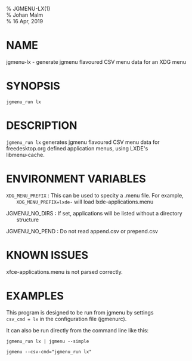 % JGMENU-LX(1)  
% Johan Malm  
% 16 Apr, 2019

# NAME

jgmenu-lx - generate jgmenu flavoured CSV menu data for an XDG menu  

# SYNOPSIS

`jgmenu_run lx`

# DESCRIPTION

`jgmenu_run lx` generates jgmenu flavoured CSV menu data for  
freedesktop.org defined application menus, using LXDE's  
libmenu-cache.

# ENVIRONMENT VARIABLES  

`XDG_MENU_PREFIX`
:   This can be used to specity a .menu file. For example,  
       `XDG_MENU_PREFIX=lxde-` will load lxde-applications.menu  

JGMENU_NO_DIRS
:   If set, applications will be listed without a directory  
       structure  

JGMENU_NO_PEND
:   Do not read append.csv or prepend.csv  

# KNOWN ISSUES

xfce-applications.menu is not parsed correctly.

# EXAMPLES

This program is designed to be run from jgmenu by settings  
`csv_cmd = lx` in the configuration file (jgmenurc).  

It can also be run directly from the command line like this:  

    jgmenu_run lx | jgmenu --simple

    jgmenu --csv-cmd="jgmenu_run lx"
